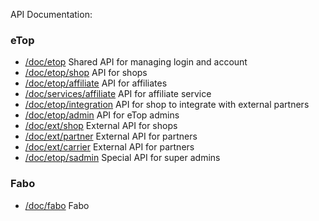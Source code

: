 API Documentation:

### eTop

- [/doc/etop](/doc/etop) Shared API for managing login and account
- [/doc/etop/shop](/doc/etop/shop) API for shops
- [/doc/etop/affiliate](/doc/etop/affiliate) API for affiliates
- [/doc/services/affiliate](/doc/services/affiliate) API for affiliate service
- [/doc/etop/integration](/doc/etop/integration) API for shop to integrate with external partners
- [/doc/etop/admin](/doc/etop/admin) API for eTop admins
- [/doc/ext/shop](/doc/ext/shop) External API for shops
- [/doc/ext/partner](/doc/ext/partner) External API for partners
- [/doc/ext/carrier](/doc/ext/partnercarrier) External API for partners
- [/doc/etop/sadmin](/doc/etop/sadmin) Special API for super admins

### Fabo

- [/doc/fabo](/doc/fabo) Fabo
